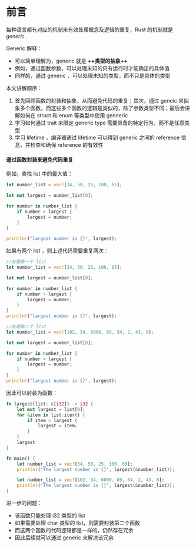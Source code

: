 # 前言

每种语言都有对应的机制来有效处理概念及逻辑的重复，Rust 的机制就是 *generic* .

Generic 解释：
- 可以简单理解为，generic 就是 **++类型的抽象++**
- 例如，通过函数参数，可以处理未知的只有运行时才能确定的具体值
- 同样的，通过 generic ，可以处理未知的类型，而不只是具体的类型

本文讲解顺序：
1. 首先回顾函数的封装和抽象，从而避免代码的重复；其次，通过 geneic 来抽象多个函数，而这些多个函数的逻辑是类似的，除了参数类型不同；最后会讲解如何在 struct 和 enum 等类型中使用 genneric
2. 学习如何通过 trait 来限定 generic type 需要具备的特定行为，而不是任意类型
3. 学习 lifetime ，编译器通过 lifetime 可以得到 generic 之间的 reference 信息，并检查和确保 reference 的有效性

#### 通过函数封装来避免代码重复

例如，查找 list 中的最大值：
```rust
let number_list = vec![34, 50, 25, 100, 65];

let mut largest = number_list[0];

for number in number_list {
    if number > largest {
        largest = number;
    }
}

println!("largest number is {}", largest);
```

如果有两个 list ，则上述代码需要重复两次：
```rust
//处理第一个 list
let number_list = vec![34, 50, 25, 100, 65];

let mut largest = number_list[0];

for number in number_list {
    if number > largest {
        largest = number;
    }
}
println!("largest number is {}", largest);

//处理第二个 list
let number_list = vec![102, 34, 6000, 89, 54, 2, 43, 8];

let mut largest = number_list[0];

for number in number_list {
    if number > largest {
        largest = number;
    }
}
println!("largest number is {}", largest);
```

因此可以封装为函数：
```rust
fn largest(list: &[i32]) -> i32 {
    let mut largest = list[0];
    for &item in list.iter() {
        if item > largest {
            largest = item;
        }
    }
    largest
}

fn main() {
    let number_list = vec![34, 50, 25, 100, 65];
    println!("The largest number is {}", largest(&number_list));

    let number_list = vec![102, 34, 6000, 89, 54, 2, 43, 8];
    println!("The largest number is {}", largest(&number_list));
}
```

进一步的问题：
- 该函数只能处理 i32 类型的 list
- 如果需要处理 char 类型的 list，则需要封装第二个函数
- 而这两个函数的代码逻辑都是一样的，仍然存在冗余
- 因此后续就可以通过 generic 来解决该冗余

